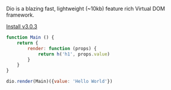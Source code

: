 Dio is a blazing fast, lightweight (~10kb) feature rich Virtual DOM framework.

[Install v3.0.3](./documentation "button")

```javascript
function Main () {
	return {
		render: function (props) {
			return h('h1', props.value)
		}
	}
}

dio.render(Main)({value: 'Hello World'})
```